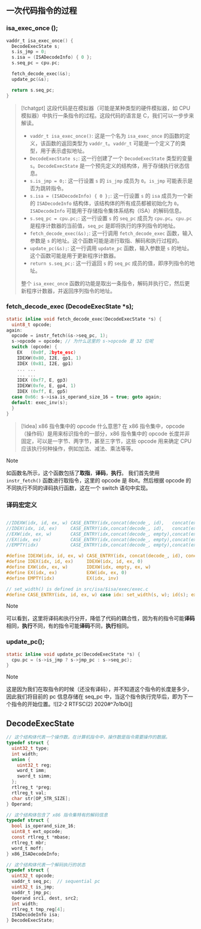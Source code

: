 ## 一次代码指令的过程
### isa_exec_once ();

```c
vaddr_t isa_exec_once() {
  DecodeExecState s;
  s.is_jmp = 0;
  s.isa = (ISADecodeInfo) { 0 };
  s.seq_pc = cpu.pc;

  fetch_decode_exec(&s);
  update_pc(&s);

  return s.seq_pc;
}
```

>[!chatgpt] 
>这段代码是在模拟器（可能是某种类型的硬件模拟器，如 CPU 模拟器）中执行一条指令的过程。这段代码的语言是 C，我们可以一步步来解读。
>
>- `vaddr_t isa_exec_once()`: 这是一个名为 `isa_exec_once` 的函数的定义，该函数的返回类型为 `vaddr_t`。`vaddr_t` 可能是一个定义了的类型，用于表示虚拟地址。
>- `DecodeExecState s;`: 这一行创建了一个 `DecodeExecState` 类型的变量 `s`。`DecodeExecState` 是一个预先定义的结构体，用于存储执行状态信息。
>- `s.is_jmp = 0;`: 这一行设置 `s` 的 `is_jmp` 成员为 `0`。`is_jmp` 可能表示是否为跳转指令。
>- `s.isa = (ISADecodeInfo) { 0 };`: 这一行设置 `s` 的 `isa` 成员为一个新的 `ISADecodeInfo` 结构体，该结构体的所有成员都被初始化为 `0`。`ISADecodeInfo` 可能用于存储指令集体系结构（ISA）的解码信息。
>- `s.seq_pc = cpu.pc;`: 这一行设置 `s` 的 `seq_pc` 成员为 `cpu.pc`。`cpu.pc` 是程序计数器的当前值，`seq_pc` 是即将执行的序列指令的地址。
>- `fetch_decode_exec(&s);`: 这一行调用 `fetch_decode_exec` 函数，输入参数是 `s` 的地址。这个函数可能是进行取指、解码和执行过程的。
>- `update_pc(&s);`: 这一行调用 `update_pc` 函数，输入参数是 `s` 的地址。这个函数可能是用于更新程序计数器。
>- `return s.seq_pc;`: 这一行返回 `s` 的 `seq_pc` 成员的值，即序列指令的地址。
>
>整个 `isa_exec_once` 函数的功能是取出一条指令，解码并执行它，然后更新程序计数器，并返回序列指令的地址。

### fetch_decode_exec (DecodeExecState *s);

```c
static inline void fetch_decode_exec(DecodeExecState *s) {
  uint8_t opcode;
again:
  opcode = instr_fetch(&s->seq_pc, 1);
  s->opcode = opcode; // 为什么这里的 s->opcode 是 32 位呢
  switch (opcode) {
    EX   (0x0f, 2byte_esc)
    IDEXW(0x80, I2E, gp1, 1)
    IDEX (0x81, I2E, gp1)
    ... ...
    ... ...
    IDEX (0xf7, E, gp3)
    IDEXW(0xfe, E, gp4, 1)
    IDEX (0xff, E, gp5)
  case 0x66: s->isa.is_operand_size_16 = true; goto again;
  default: exec_inv(s);
  }
}
```

>[!idea] x86 指令集中的 opcode 什么意思?
> 在 x86 指令集中，opcode（操作码）是用来标识指令的一部分，x86 指令集中的 opcode 长度并非固定，可以是一字节、两字节，甚至三字节，这些 opcode 用来确定 CPU 应该执行何种操作，例如加法、减法、乘法等等。
> 

>[!note]
> 如函数名所示，这个函数包括了**取指**，**译码**，**执行**。
> 我们首先使用 `instr_fetch()` 函数进行取指令，这里的 opcode 是 8bit。然后根据 opcode 的不同执行不同的译码执行函数，这在一个 switch 语句中实现。

### 译码宏定义

```c

//IDEXW(idx, id, ex, w) CASE_ENTRY(idx,concat(decode_, id),   concat(exec_, ex),  w)
//IDEX(idx, id, ex)     CASE_ENTRY(idx,concat(decode_, id),   concat(exec_, ex),  0)
//EXW(idx, ex, w)       CASE_ENTRY(idx,concat(decode_, empty),concat(exec_, ex),  w)
//EX(idx, ex)           CASE_ENTRY(idx,concat(decode_, empty),concat(exec_, ex),  0)
//EMPTY(idx)            CASE_ENTRY(idx,concat(decode_, empty),concat(exec_, inv), 0)

#define IDEXW(idx, id, ex, w) CASE_ENTRY(idx, concat(decode_, id), concat(exec_, ex), w)
#define IDEX(idx, id, ex)     IDEXW(idx, id, ex, 0)
#define EXW(idx, ex, w)       IDEXW(idx, empty, ex, w)
#define EX(idx, ex)           EXW(idx, ex, 0)
#define EMPTY(idx)            EX(idx, inv)

// set_width() is defined in src/isa/$isa/exec/exec.c
#define CASE_ENTRY(idx, id, ex, w) case idx: set_width(s, w); id(s); ex(s); break;

```

>[!note]
> 可以看到，这里将译码和执行分开，降低了代码的耦合性，因为有的指令可能**译码**相同，**执行**不同，有的指令可能**译码**不同，**执行**相同。

### update_pc();

```c
static inline void update_pc(DecodeExecState *s) {
  cpu.pc = (s->is_jmp ? s->jmp_pc : s->seq_pc);
}
```

>[!note]
>这是因为我们在取指令的时候（还没有译码），并不知道这个指令的长度是多少，因此我们将目前的 pc 信息存储在 seq_pc 中，当这个指令执行完毕后，即为下一个指令的开始位置。![[2-2 RTFSC(2) 2020#^7o1b0i]]



## DecodeExecState

```c
// 这个结构体代表一个操作数。在计算机指令中，操作数是指令需要操作的数据。
typedef struct {
  uint32_t type;
  int width;
  union {
    uint32_t reg;
    word_t imm;
    sword_t simm;
  };
  rtlreg_t *preg;
  rtlreg_t val;
  char str[OP_STR_SIZE];
} Operand;

// 这个结构体包含了 x86 指令集特有的解码信息
typedef struct {
  bool is_operand_size_16;
  uint8_t ext_opcode;
  const rtlreg_t *mbase;
  rtlreg_t mbr;
  word_t moff;
} x86_ISADecodeInfo;

// 这个结构体代表一个解码执行的状态
typedef struct {
  uint32_t opcode;
  vaddr_t seq_pc;  // sequential pc
  uint32_t is_jmp;
  vaddr_t jmp_pc;
  Operand src1, dest, src2;
  int width;
  rtlreg_t tmp_reg[4];
  ISADecodeInfo isa;
} DecodeExecState;
```